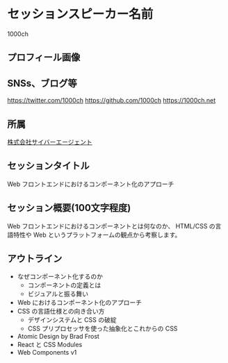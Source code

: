 # セッションスピーカー名前

1000ch

## プロフィール画像

## SNSs、ブログ等

https://twitter.com/1000ch
https://github.com/1000ch
https://1000ch.net

## 所属

[株式会社サイバーエージェント](https://www.cyberagent.co.jp/)

## セッションタイトル

Web フロントエンドにおけるコンポーネント化のアプローチ

## セッション概要(100文字程度)

Web フロントエンドにおけるコンポーネントとは何なのか、 HTML/CSS の言語特性や Web というプラットフォームの観点から考察します。

## アウトライン

- なぜコンポーネント化するのか
  - コンポーネントの定義とは
  - ビジュアルと振る舞い
- Web におけるコンポーネント化のアプローチ
- CSS の言語仕様との向き合い方
  - デザインシステムと CSS の破綻
  - CSS プリプロセッサを使った抽象化とこれからの CSS
- Atomic Design by Brad Frost
- React と CSS Modules
- Web Components v1
